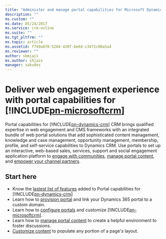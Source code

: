 ```yaml
---
title: "Administer and manage portal capabilities for Microsoft Dynamics 365 | MicrosoftDocs"
description: ""
ms.custom: ""
ms.date: 05/24/2017
ms.service: crm-online
ms.suite: ""
ms.tgt_pltfrm: ""
ms.topic: article
ms.assetid: f749a8f0-5284-430f-be6d-c3472c08a5a4
ms.reviewer: ""
author: sbmjais
ms.author: shjais
manager: sakudes
---
```

# Deliver web engagement experience with portal capabilities for [!INCLUDE[pn-microsoftcrm](../includes/pn-microsoftcrm.md)]

Portal capabilities for [!INCLUDE[pn-dynamics-crm](../includes/pn-dynamics-crm.md)] CRM brings qualified expertise in web engagement and CMS frameworks with an integrated bundle of web portal solutions that add sophisticated content management, knowledge and case management, opportunity management, membership, profile, and self-service capabilities to Dynamics CRM. Use portals to set up an interactive, web-based sales, services, support and social engagement application platform to [engage with communities](engage-with-communities.md), [manage portal content](manage-portal-content.md), and [empower your channel partners](configure-web-roles-partner-portal.md). 

## Start here
- Know the [lastest list of features](monthly-updates-portals.md) added to Portal capabilities for [!INCLUDE[pn-dynamics-crm](../includes/pn-dynamics-crm.md)]
- Learn how to [provision portal](provision-portal.md) and link your Dynamics 365 portal to a custom domain.
- Learn how to [configure portals](configure-portal.md) and customize [!INCLUDE[pn-microsoftcrm](../includes/pn-microsoftcrm.md)].
- Learn how to [manage portal content](manage-portal-content.md) to create a helpful environment to foster discussions.
- [Customize content](customize-content-snippets) to populate any portion of a page's layout.
